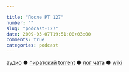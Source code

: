 ```yaml
---

title: "После РТ 127"
number: ""
slug: "podcast-127"
date: 2009-03-07T19:51:00+03:00
comments: true
categories: podcast
---
```

[аудио](http://cdn.radio-t.com/rt127post.mp3) ● [пиратский torrent](http://pirates.radio-t.com/torrents/rt127post.mp3.torrent) ● [лог чата](http://chat.radio-t.com/logs/radio-t-127.html) ● [wiki](http://wiki.radio-t.com/%D0%9F%D0%BE%D1%81%D0%BB%D0%B5_%D0%A0%D0%A2_127)<audio src="http://cdn.radio-t.com/rt127post.mp3" preload="none">
